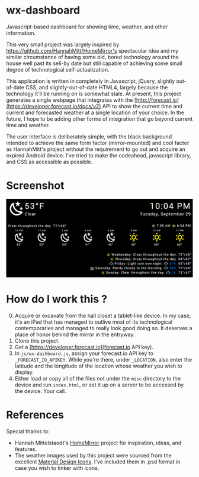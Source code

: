 # wx-dashboard
Javascript-based dashboard for showing time, weather, and other information.

This very small project was largely inspired by https://github.com/HannahMitt/HomeMirror's spectacular idea and my similar circumstance of having some old, bored technology around the house well past its sell-by date but still capable of achieving some small degree of technological self-actualization.

This application is written in completely in Javascript, jQuery, slightly out-of-date CSS, and slightly-out-of-date HTML4, largely because the technology it'll be running on is somewhat stale.  At present, this project generates a single webpage that integrates with the [http://forecast.io](https://developer.forecast.io/docs/v2) API to show the current time and current and forecasted weather at a single location of your choice.  In the future, I hope to be adding other forms of integration that go beyond current time and weather.

The user interface is deliberately simple, with the black background intended to achieve the same form factor (mirror-mounted) and cool factor as HannahMitt's project without the requirement to go out and acquire an expired Android device.  I've tried to make the codeahead, javascript library, and CSS as accessible as possible.

# Screenshot

![wx-dashboard screenshot](https://github.com/eleuthero/wx-dashboard/blob/master/misc/wx-dashboard.png?raw=true "wx-dashbaord screenshot")

# How do I work this ?

0. Acquire or excavate from the hall closet a tablet-like device.  In my case, it's an iPad that has managed to outlive most of its technological contemporaries and managed to really look good doing so.  It deserves a place of honor behind the mirror in the entryway.
1. Clone this project.
2. Get a [https://developer.forecast.io](forecast.io API key).
3. In `js/wx-dashboard.js`, assign your forecast.io API key to `_FORECAST_IO_APIKEY`.  While you're there, under `_LOCATION`, also enter the latitude and the longitude of the location whose weather you wish to display.
4. Either load or copy all of the files not under the `misc` directory to the device and run `index.html`, or set it up on a server to be accessed by the device.  Your call.

# References

Special thanks to:

- Hannah Mittelstaedt's [HomeMirror](http://github.com/HannahMitt/HomeMirror) project for inspiration, ideas, and features.
- The weather images used by this project were sourced from the excellent [Material Design Icons](https://materialdesignicons.com).  I've included them in .psd format in case you wish to tinker with icons.  
